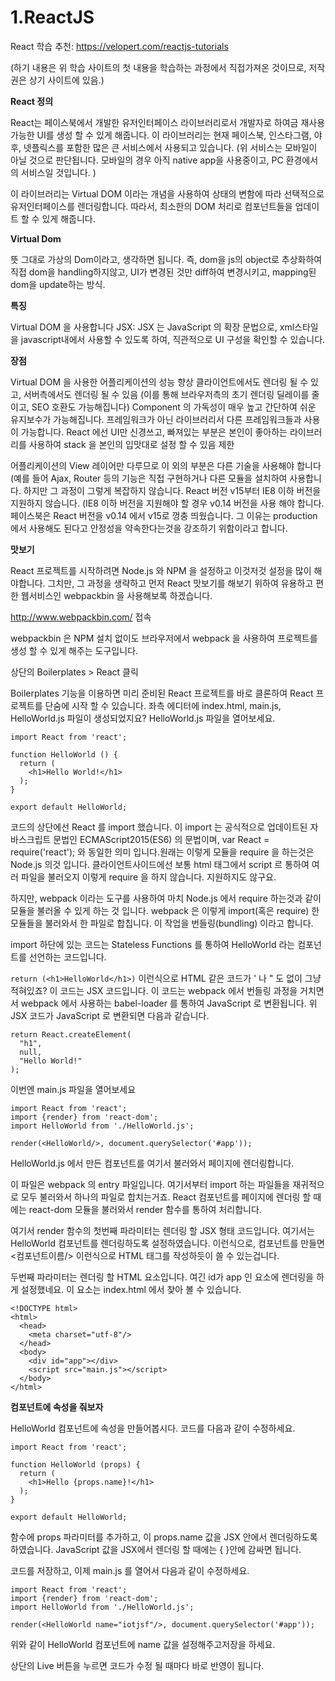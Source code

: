 # 1.ReactJS

React 학습 추천: https://velopert.com/reactjs-tutorials

(하기 내용은 위 학습 사이트의 첫 내용을 학습하는 과정에서 직접가져온 것이므로, 저작권은 상기 사이트에 있음.)

**React 정의**

React는 페이스북에서 개발한 유저인터페이스 라이브러리로서 개발자로 하여금 재사용 가능한 UI를 생성 할 수 있게 해줍니다. 이 라이브러리는 현재 페이스북, 인스타그램, 야후, 넷플릭스를 포함한 많은 큰 서비스에서 사용되고 있습니다.
(위 서비스는 모바일이 아닐 것으로 판단됩니다. 모바일의 경우 아직 native app을 사용중이고, PC 환경에서의 서비스일 것입니다. )

이 라이브러리는 Virtual DOM 이라는 개념을 사용하여 상태의 변함에 따라 선택적으로 유저인터페이스를 렌더링합니다.
따라서, 최소한의 DOM 처리로 컴포넌트들을 업데이트 할 수 있게 해줍니다.

**Virtual Dom**

뜻 그대로 가상의 Dom이라고, 생각하면 됩니다. 즉, dom을 js의 object로 추상화하여 직접 dom을 handling하지않고, UI가 변경된 것만 diff하여 변경시키고, mapping된 dom을 update하는 방식.

**특징**

Virtual DOM 을 사용합니다
JSX: JSX 는 JavaScript 의 확장 문법으로, xml스타일을 javascript내에서 사용할 수 있도록 하여, 직관적으로 UI 구성을 확인할 수 있습니다.

**장점**

Virtual DOM 을 사용한 어플리케이션의 성능 향상
클라이언트에서도 렌더링 될 수 있고, 서버측에서도 렌더링 될 수 있음 (이를 통해 브라우저측의 초기 렌더링 딜레이를 줄이고, SEO 호환도 가능해집니다)
Component 의 가독성이 매우 높고 간단하여 쉬운 유지보수가 가능해집니다.
프레임워크가 아닌 라이브러리서 다른 프레임워크들과 사용이 가능합니다. React 에선 UI만 신경쓰고, 빠져있는 부분은 본인이 좋아하는 라이브러리를 사용하여 stack 을 본인의 입맛대로 설정 할 수 있음
제한

어플리케이션의 View 레이어만 다루므로 이 외의 부분은 다른 기술을 사용해야 합니다 (예를 들어 Ajax, Router 등의 기능은 직접 구현하거나 다른 모듈을 설치하여 사용합니다. 하지만 그 과정이 그렇게 복잡하지 않습니다.
React 버전 v15부터 IE8 이하 버전을 지원하지 않습니다. (IE8 이하 버전을 지원해야 할 경우 v0.14 버전을 사용 해야 합니다.
페이스북은 React 버전을 v0.14 에서 v15로 껑충  띄웠습니다. 그 이유는 production 에서 사용해도 된다고 안정성을 약속한다는것을 강조하기 위함이라고 합니다.

**맛보기**

React 프로젝트를 시작하려면 Node.js 와 NPM 을 설정하고 이것저것 설정을 많이 해야합니다. 그치만, 그 과정을 생략하고 먼저 React 맛보기를 해보기 위하여 유용하고 편한 웹서비스인 webpackbin 을 사용해보록 하겠습니다.

http://www.webpackbin.com/ 접속

webpackbin 은 NPM 설치 없이도 브라우저에서 webpack 을 사용하여 프로젝트를 생성 할 수 있게 해주는 도구입니다.

상단의 Boilerplates > React 클릭

Boilerplates 기능을 이용하면 미리 준비된 React 프로젝트를 바로 클론하여 React 프로젝트를 단숨에 시작 할 수 있습니다.
좌측 에디터에 index.html, main.js, HelloWorld.js 파일이 생성되었지요? HelloWorld.js 파일을 열어보세요.

```
import React from 'react';

function HelloWorld () {
  return (
    <h1>Hello World!</h1>
  );
}

export default HelloWorld;
```


코드의 상단에선 React 를 import 했습니다. 이 import 는 공식적으로 업데이트된 자바스크립트 문법인 ECMAScript2015(ES6) 의 문법이며, var React = require('react'); 와 동일한 의미 입니다.원래는 이렇게 모듈을 require 을 하는것은 Node.js 의것 입니다. 클라이언트사이드에선 보통 html 태그에서 script 르 통하여 여러 파일을 불러오지 이렇게 require 을 하지 않습니다. 지원하지도 않구요.

하지만, webpack 이라는 도구를 사용하여 마치 Node.js 에서 require 하는것과 같이 모듈을 불러올 수 있게 하는 것 입니다. webpack 은 이렇게 import(혹은 require) 한 모듈들을 불러와서 한 파일로 합칩니다. 이 작업을 번들링(bundling) 이라고 합니다.

import 하단에 있는 코드는 Stateless Functions 를 통하여 HelloWorld 라는 컴포넌트를 선언하는 코드입니다.

`return (<h1>HelloWorld</h1>)` 이런식으로 HTML 같은 코드가 ' 나 " 도 없이 그냥 적혀있죠? 이 코드는 JSX 코드입니다. 이 코드는 webpack 에서 번들링 과정을 거치면서 webpack 에서 사용하는 babel-loader 를 통하여 JavaScript 로 변환됩니다. 위 JSX 코드가 JavaScript 로 변환되면 다음과 같습니다.

  ```
  return React.createElement(
    "h1",
    null,
    "Hello World!"
  );
  ```

이번엔 main.js 파일을 열어보세요
```
import React from 'react';
import {render} from 'react-dom';
import HelloWorld from './HelloWorld.js';

render(<HelloWorld/>, document.querySelector('#app'));
```

HelloWorld.js 에서 만든 컴포넌트를 여기서 불러와서 페이지에 렌더링합니다.

이 파일은 webpack 의 entry 파일입니다. 여기서부터 import 하는 파일들을 재귀적으로 모두 불러와서 하나의 파일로 합치는거죠.
React 컴포넌트를 페이지에 렌더링 할 때에는 react-dom 모듈을 불러와서 render 함수를 통하여 처리합니다.

여기서 render 함수의 첫번째 파라미터는 렌더링 할 JSX 형태 코드입니다. 여기서는 HelloWorld 컴포넌트를 렌더링하도록 설정하였습니다. 이런식으로, 컴포넌트를 만들면 <컴포넌트이름/> 이런식으로 HTML 태그를 작성하듯이 쓸 수 있는겁니다.

두번째 파라미터는 렌더링 할 HTML 요소입니다. 여긴 id가 app 인 요소에 렌더링을 하게 설정했네요. 이 요소는 index.html 에서 찾아 볼 수 있습니다.
```
<!DOCTYPE html>
<html>
  <head>
    <meta charset="utf-8"/>
  </head>
  <body>
    <div id="app"></div>
    <script src="main.js"></script>
  </body>
</html>
```

**컴포넌트에 속성을 줘보자**

HelloWorld 컴포넌트에 속성을 만들어봅시다. 코드를 다음과 같이 수정하세요.

```
import React from 'react';

function HelloWorld (props) {
  return (
    <h1>Hello {props.name}!</h1>
  );
}

export default HelloWorld;
```

함수에 props 파라미터를 추가하고, 이 props.name 값을 JSX 안에서 렌더링하도록 하였습니다.
JavaScript 값을 JSX에서 렌더링 할 때에는 { }안에 감싸면 됩니다.

코드를 저장하고, 이제 main.js 를 열어서 다음과 같이 수정하세요.

```
import React from 'react';
import {render} from 'react-dom';
import HelloWorld from './HelloWorld.js';

render(<HelloWorld name="iotjsf"/>, document.querySelector('#app'));
```
 
위와 같이 HelloWorld 컴포넌트에 name 값을 설정해주고저장을 하세요.

상단의 Live 버튼을 누르면 코드가 수정 될 때마다 바로 반영이 됩니다.